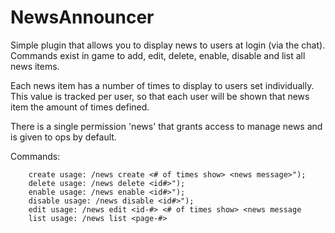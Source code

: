 # NewsAnnouncer

Simple plugin that allows you to display news to users at login (via the chat). Commands exist in game to add, edit,
delete, enable, disable and list all news items.

Each news item has a number of times to display to users set individually. This value is tracked per user, so 
that each user will be shown that news item the amount of times defined.

There is a single permission 'news' that grants access to manage news and is given to ops by default.

Commands:

        create usage: /news create <# of times show> <news message>");
        delete usage: /news delete <id#>");
        enable usage: /news enable <id#>");
        disable usage: /news disable <id#>");
        edit usage: /news edit <id-#> <# of times show> <news message
        list usage: /news list <page-#>